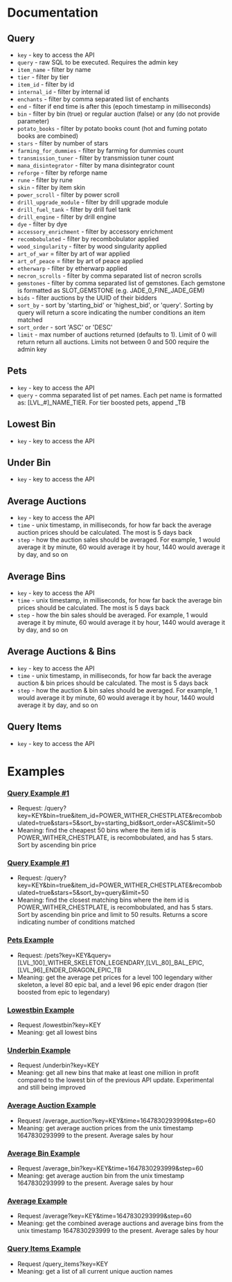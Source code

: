 # Documentation
## Query
- `key` - key to access the API
- `query` - raw SQL to be executed. Requires the admin key
- `item_name` - filter by name
- `tier` - filter by tier
- `item_id` - filter by id
- `internal_id` - filter by internal id
- `enchants` - filter by comma separated list of enchants
- `end` - filter if end time is after this (epoch timestamp in milliseconds)
- `bin` - filter by bin (true) or regular auction (false) or any (do not provide parameter)
- `potato_books` - filter by potato books count (hot and fuming potato books are combined)
- `stars` - filter by number of stars
- `farming_for_dummies` - filter by farming for dummies count
- `transmission_tuner` - filter by transmission tuner count
- `mana_disintegrator` - filter by mana disintegrator count
- `reforge` - filter by reforge name
- `rune` - filter by rune
- `skin` - filter by item skin
- `power_scroll` - filter by power scroll
- `drill_upgrade_module` - filter by drill upgrade module
- `drill_fuel_tank` - filter by drill fuel tank
- `drill_engine` - filter by drill engine
- `dye` - filter by dye
- `accessory_enrichment` - filter by accessory enrichment
- `recombobulated` - filter by recombobulator applied
- `wood_singularity` - filter by wood singularity applied
- `art_of_war` = filter by art of war applied
- `art_of_peace` = filter by art of peace applied
- `etherwarp` - filter by etherwarp applied
- `necron_scrolls` - filter by comma separated list of necron scrolls
- `gemstones` - filter by comma separated list of gemstones. Each gemstone is formatted as SLOT_GEMSTONE (e.g. JADE_0_FINE_JADE_GEM)
- `bids` - filter auctions by the UUID of their bidders
- `sort_by` - sort by 'starting_bid' or 'highest_bid', or 'query'. Sorting by query will return a score indicating the number conditions an item matched
- `sort_order` - sort 'ASC' or 'DESC'
- `limit` - max number of auctions returned (defaults to 1). Limit of 0 will return return all auctions. Limits not between 0 and 500 require the admin key

## Pets
- `key` - key to access the API
- `query` - comma separated list of pet names. Each pet name is formatted as: [LVL_#]_NAME_TIER. For tier boosted pets, append _TB

## Lowest Bin
- `key` - key to access the API

## Under Bin
- `key` - key to access the API

## Average Auctions
- `key` - key to access the API
- `time` - unix timestamp, in milliseconds, for how far back the average auction prices should be calculated. The most is 5 days back
- `step` - how the auction sales should be averaged. For example, 1 would average it by minute, 60 would average it by hour, 1440 would average it by day, and so on

## Average Bins
- `key` - key to access the API
- `time` - unix timestamp, in milliseconds, for how far back the average bin prices should be calculated. The most is 5 days back
- `step` - how the bin sales should be averaged. For example, 1 would average it by minute, 60 would average it by hour, 1440 would average it by day, and so on

## Average Auctions & Bins
- `key` - key to access the API
- `time` - unix timestamp, in milliseconds, for how far back the average auction & bin prices should be calculated. The most is 5 days back
- `step` - how the auction & bin sales should be averaged. For example, 1 would average it by minute, 60 would average it by hour, 1440 would average it by day, and so on

## Query Items
- `key` - key to access the API

# Examples
### [Query Example #1](docs/query_example_1.json)
- Request: /query?key=KEY&bin=true&item_id=POWER_WITHER_CHESTPLATE&recombobulated=true&stars=5&sort_by=starting_bid&sort_order=ASC&limit=50
- Meaning: find the cheapest 50 bins where the item id is POWER_WITHER_CHESTPLATE, is recombobulated, and has 5 stars. Sort by ascending bin price

### [Query Example #1](docs/query_example_2.json)
- Request: /query?key=KEY&bin=true&item_id=POWER_WITHER_CHESTPLATE&recombobulated=true&stars=5&sort_by=query&limit=50
- Meaning: find the closest matching bins where the item id is POWER_WITHER_CHESTPLATE, is recombobulated, and has 5 stars. Sort by ascending bin price and limit to 50 results. Returns a score indicating number of conditions matched

### [Pets Example](docs/pets_example.json)
- Request: /pets?key=KEY&query=[LVL_100]_WITHER_SKELETON_LEGENDARY,[LVL_80]_BAL_EPIC,[LVL_96]_ENDER_DRAGON_EPIC_TB
- Meaning: get the average pet prices for a level 100 legendary wither skeleton, a level 80 epic bal, and a level 96 epic ender dragon (tier boosted from epic to legendary)

### [Lowestbin Example](docs/lowestbin_example.json)
- Request /lowestbin?key=KEY
- Meaning: get all lowest bins

### [Underbin Example](docs/underbin_example.json)
- Request /underbin?key=KEY
- Meaning: get all new bins that make at least one million in profit compared to the lowest bin of the previous API update. Experimental and still being improved

### [Average Auction Example](docs/average_auction_example.json)
- Request /average_auction?key=KEY&time=1647830293999&step=60
- Meaning: get average auction prices from the unix timestamp 1647830293999 to the present. Average sales by hour

### [Average Bin Example](docs/average_bin_example.json)
- Request /average_bin?key=KEY&time=1647830293999&step=60
- Meaning: get average auction bin from the unix timestamp 1647830293999 to the present. Average sales by hour

### [Average Example](docs/average_example.json)
- Request /average?key=KEY&time=1647830293999&step=60
- Meaning: get the combined average auctions and average bins from the unix timestamp 1647830293999 to the present. Average sales by hour

### [Query Items Example](docs/query_items_example.json)
- Request /query_items?key=KEY
- Meaning: get a list of all current unique auction names